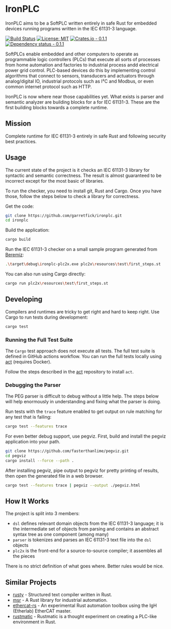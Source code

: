 # IronPLC

IronPLC aims to be a SoftPLC written entirely in safe Rust for embedded
devices running programs written in the IEC 61131-3 language.

[![Build Status](https://github.com/garretfick/ironplc/workflows/Build%20and%20Test/badge.svg)](https://github.com/garretfick/ironplc/actions?query=workflow%3ABuild-and-Test)
[![License: MIT](https://img.shields.io/badge/License-MIT-green.svg)](https://opensource.org/licenses/MIT)
[![Crates.io - 0.1.1](https://img.shields.io/crates/v/ironplc-plc2x)](https://crates.io/crates/ironplc-plc2x)
[![Dependency status - 0.1.1](https://deps.rs/crate/ironplc-plc2x/0.1.1/status.svg)](https://deps.rs/crate/ironplc-plc2x/0.1.1)

SoftPLCs enable embedded and other computers to operate as programmable logic
controllers (PLCs) that execute all sorts of processes from home automation
and factories to industrial process andd electrical power grid control.
PLC-based devices do this by implementing control algorithms that connect to sensors,
transducers and actuators through analog/digital IO, industrial protocols such as
I²C and Modbus, or even common internet protocol such as HTTP.

IronPLC is now where near those capabilities yet. What exists is parser and semantic analyzer are building blocks for a
for IEC 61131-3. These are the first building blocks towards a complete runtime.

## Mission

Complete runtime for IEC 61131-3 entirely in safe Rust and following
security best practices.

## Usage

The current state of the project is it checks an IEC 61131-3 library for
syntactic and semantic correctness. The result is almost guaranteed to be
incorrect except for the most basic of libraries.

To run the checker, you need to install git, Rust and Cargo. Once you have
those, follow the steps below to check a library for correctness.

Get the code:

```sh
git clone https://github.com/garretfick/ironplc.git
cd ironplc
```

Build the application:

```sh
cargo build
```

Run the IEC 61131-3 checker on a small sample program generated from
[Beremiz](https://beremiz.org/):

```sh
.\target\debug\ironplc-plc2x.exe plc2x\resources\test\first_steps.st
```

You can also run using Cargo directly:

```sh
cargo run plc2x\resources\test\first_steps.st
```

## Developing

Compilers and runtimes are tricky to get right and hard to keep right. Use
Cargo to run tests during development:

```sh
cargo test
```

### Running the Full Test Suite

The `Cargo` test approach does not execute all tests. The full test suite
is defined in GitHub actions workflow. You can run the full tests locally
using [act](https://github.com/nektos/act) (requires Docker).

Follow the steps described in the [act](https://github.com/nektos/act)
repository to install `act`.

### Debugging the Parser

The PEG parser is difficult to debug without a little help. The steps below
will help enormously in understanding and fixing what the parser is doing.

Run tests with the `trace` feature enabled to get output on rule matching
for any test that is failing:

```sh
cargo test --features trace
```

For even better debug support, use pegviz. First, build and install the pegviz
application into your path.

```sh
git clone https://github.com/fasterthanlime/pegviz.git
cd pegviz
cargo install --force --path .
```

After installing pegviz, pipe output to pegviz for pretty printing of results,
then open the generated file in a web browser.

```sh
cargo test --features trace | pegviz --output ./pegviz.html
```



## How It Works

The project is split into 3 members:

* `dsl` defines relevant domain objects from the IEC 61131-3 language; it is
   the intermediate set of objects from parsing and contains an abstract syntax
   tree as one component (among many)
* `parser` is tokenizes and parses an IEC 61131-3 text file into the `dsl`
   objects
* `plc2x` is the front-end for a source-to-source compiler; it assembles all
   the pieces

There is no strict definition of what goes where. Better rules would be nice.

## Similar Projects

* [rusty](https://github.com/PLC-lang/rusty) - Structured text compiler written in Rust.
* [msr](https://github.com/slowtec/msr) - A Rust library for industrial automation.
* [ethercat-rs](https://github.com/birkenfeld/ethercat-rs) - An experimental Rust automation toolbox using the IgH (Etherlab) EtherCAT master.
* [rustmatic](https://github.com/NOP0/rustmatic) - Rustmatic is a thought experiment on creating a PLC-like environment in Rust.
